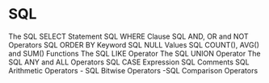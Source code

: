 # SQL


The SQL SELECT Statement
SQL WHERE Clause
SQL AND, OR and NOT Operators
SQL ORDER BY Keyword
SQL NULL Values
SQL COUNT(), AVG() and SUM() Functions
The SQL LIKE Operator
The SQL UNION Operator
The SQL ANY and ALL Operators
SQL CASE Expression
SQL Comments
SQL Arithmetic Operators - SQL Bitwise Operators -SQL Comparison Operators


